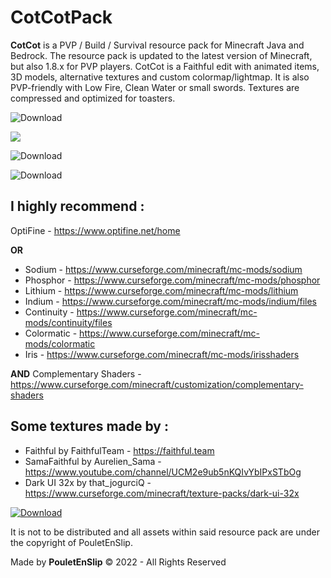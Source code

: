 # CotCotPack

**CotCot** is a PVP / Build / Survival resource pack for Minecraft Java and Bedrock. The resource pack is updated to the latest version of Minecraft, but also 1.8.x for PVP players. CotCot is a Faithful edit with animated items, 3D models, alternative textures and custom colormap/lightmap. It is also PVP-friendly with Low Fire, Clean Water or small swords. Textures are compressed and optimized for toasters.


![Download](https://github.com/PouletEnSlip/Minecraft-Resource-Pack/blob/main/Images/0.png)

<img src="https://github.com/PouletEnSlip/Minecraft-Resource-Pack/blob/main/Images/0.png" style="display: block; margin: auto;" />

![Download](https://github.com/PouletEnSlip/Minecraft-Resource-Pack/blob/main/Images/2.png)

![Download](https://github.com/PouletEnSlip/Minecraft-Resource-Pack/blob/main/Images/3.png)

## I highly recommend :

OptiFine - https://www.optifine.net/home

**OR**
* Sodium - https://www.curseforge.com/minecraft/mc-mods/sodium
* Phosphor - https://www.curseforge.com/minecraft/mc-mods/phosphor
* Lithium - https://www.curseforge.com/minecraft/mc-mods/lithium
* Indium - https://www.curseforge.com/minecraft/mc-mods/indium/files
* Continuity - https://www.curseforge.com/minecraft/mc-mods/continuity/files
* Colormatic - https://www.curseforge.com/minecraft/mc-mods/colormatic
* Iris - https://www.curseforge.com/minecraft/mc-mods/irisshaders

**AND**
Complementary Shaders - https://www.curseforge.com/minecraft/customization/complementary-shaders

## Some textures made by :

* Faithful by FaithfulTeam - https://faithful.team
* SamaFaithful by Aurelien_Sama - https://www.youtube.com/channel/UCM2e9ub5nKQIvYbIPxSTbOg
* Dark UI 32x by that_jogurciQ - https://www.curseforge.com/minecraft/texture-packs/dark-ui-32x

[![Download](https://www.pngall.com/wp-content/uploads/2/Downloadable-PDF-Button-PNG-Image.png)](https://github.com/PouletEnSlip/CotCotPack/releases)

It is not to be distributed and all assets within said
resource pack are under the copyright of PouletEnSlip.

Made by **PouletEnSlip** © 2022 - All Rights Reserved
